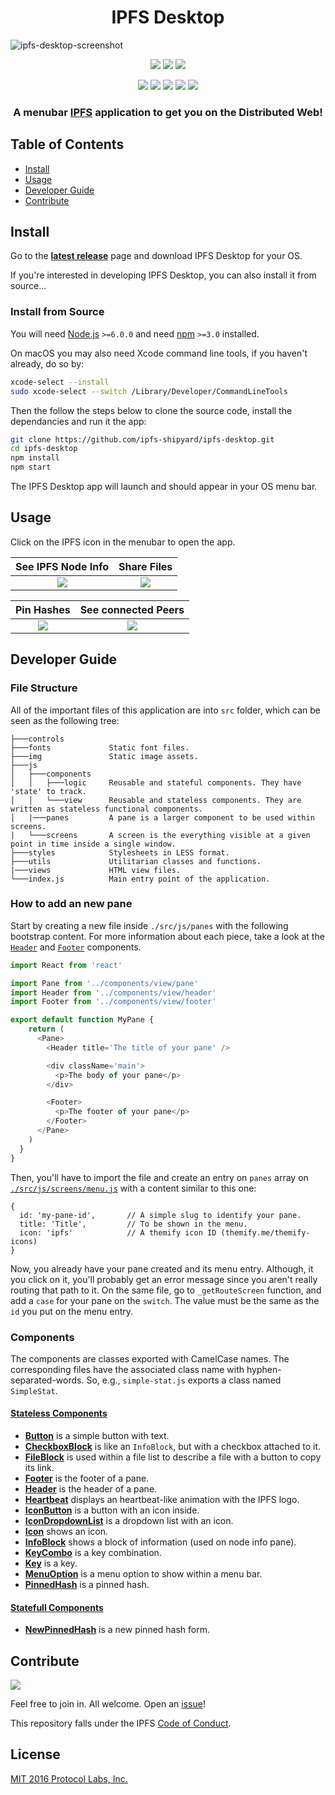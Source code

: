 <h1 align="center">
  IPFS Desktop
</h1>

![ipfs-desktop-screenshot](https://user-images.githubusercontent.com/58871/34874493-0d306e5a-f791-11e7-94cb-5ac5a0d225b9.png)

<p align="center">
  <a href="http://protocol.ai"><img src="https://img.shields.io/badge/made%20by-Protocol%20Labs-blue.svg?style=flat-square" /></a>
  <a href="http://ipfs.io/"><img src="https://img.shields.io/badge/project-IPFS-blue.svg?style=flat-square" /></a>
  <a href="http://webchat.freenode.net/?channels=%23ipfs"><img src="https://img.shields.io/badge/freenode-%23ipfs-blue.svg?style=flat-square" /></a>
</p>

<p align="center">
  <a href="https://travis-ci.org/ipfs-shipyard/ipfs-desktop"><img src="https://img.shields.io/travis/ipfs-shipyard/ipfs-desktop.svg?style=flat-square" /></a>
  <a href="https://david-dm.org/ipfs-shipyard/ipfs-desktop"><img src="https://david-dm.org/ipfs-shipyard/ipfs-desktop.svg?style=flat-square" /></a>
  <a href="https://codecov.io/gh/ipfs-shipyard/ipfs-desktop"><img src="https://img.shields.io/codecov/c/github/ipfs-shipyard/ipfs-desktop.svg?style=flat-square"></a>
  <a href="https://github.com/feross/standard"><img src="https://img.shields.io/badge/code%20style-standard-brightgreen.svg?style=flat-square"></a>
  <a href="https://github.com/RichardLitt/standard-readme"><img src="https://img.shields.io/badge/standard--readme-OK-green.svg?style=flat-square" /></a>
</p>

<h3 align="center">
A menubar <a href="https://ipfs.io">IPFS</a> application to get you on the Distributed Web!
</h3>

## Table of Contents

- [Install](#install)
- [Usage](#usage)
- [Developer Guide](#developer-guide)
- [Contribute](#contribute)

## Install

Go to the **[latest release](https://github.com/ipfs-shipyard/ipfs-desktop/releases/latest)** page and download IPFS Desktop for your OS.

If you're interested in developing IPFS Desktop, you can also install it from source...

### Install from Source

You will need [Node.js](https://nodejs.org/en/) `>=6.0.0` and
need [npm](npmjs.org) `>=3.0` installed.

On macOS you may also need Xcode command line tools, if you haven't already, do so by:

```bash
xcode-select --install
sudo xcode-select --switch /Library/Developer/CommandLineTools
```

Then the follow the steps below to clone the source code, install the dependancies and run it the app:

```bash
git clone https://github.com/ipfs-shipyard/ipfs-desktop.git
cd ipfs-desktop
npm install
npm start
```

The IPFS Desktop app will launch and should appear in your OS menu bar.

## Usage

Click on the IPFS icon in the menubar to open the app.

| See IPFS Node Info | Share Files |
|:---:|:---:|
| ![](https://ipfs.io/ipfs/QmPBMMG4HUB1U1kLfwWvr6zQhGMcuvWYtGEFeTqBjG2jxW) | ![](https://ipfs.io/ipfs/QmQKdHbDnEAp7ajW7QNayxsuEWywRNyZaX6VbTzvWnHxex) |

| Pin Hashes | See connected Peers |
|:---:|:---:|
| ![](https://ipfs.io/ipfs/QmTUS8rRufkXQp7ePRogMFLMxmf6YziYcb8HnDrVCvC2DF)| ![](https://ipfs.io/ipfs/QmW1SWU1aALf8sqSvEFGUtzK8oqX9BGNA6r4bzS8MPg94B) |

## Developer Guide

### File Structure

All of the important files of this application are into `src` folder, which can be seen as the following tree:

```
├───controls
├───fonts             Static font files.
├───img               Static image assets.
├───js
│   ├───components
│   │   ├───logic     Reusable and stateful components. They have 'state' to track.
│   │   └───view      Reusable and stateless components. They are written as stateless functional components.
│   |───panes         A pane is a larger component to be used within screens.
|   └───screens       A screen is the everything visible at a given point in time inside a single window.
├───styles            Stylesheets in LESS format.
├───utils             Utilitarian classes and functions.
|───views             HTML view files.
└───index.js          Main entry point of the application.
```

### How to add an new pane

Start by creating a new file inside `./src/js/panes` with the following bootstrap content. For more information about each piece, take a look at the [`Header`](./src/js/components/view/header.js) and [`Footer`](./src/js/components/view/footer.js) components.

```js
import React from 'react'

import Pane from '../components/view/pane'
import Header from '../components/view/header'
import Footer from '../components/view/footer'

export default function MyPane {
    return (
      <Pane>
        <Header title='The title of your pane' />

        <div className='main'>
          <p>The body of your pane</p>
        </div>

        <Footer>
          <p>The footer of your pane</p>
        </Footer>
      </Pane>
    )
  }
}
```

Then, you'll have to import the file and create an entry on `panes` array on [`./src/js/screens/menu.js`](./src/js/components/view/icon.js) with a content similar to this one:

```
{
  id: 'my-pane-id',       // A simple slug to identify your pane.
  title: 'Title',         // To be shown in the menu.
  icon: 'ipfs'            // A themify icon ID (themify.me/themify-icons)
}
```

Now, you already have your pane created and its menu entry. Although, it you click on it, you'll probably get an error message since you aren't really routing that path to it. On the same file, go to `_getRouteScreen` function, and add a `case` for your pane on the `switch`. The value must be the same as the `id` you put on the menu entry.

### Components

The components are classes exported with CamelCase names. The corresponding files have the associated class name with hyphen-separated-words. So, e.g., `simple-stat.js` exports a class named `SimpleStat`.

#### [Stateless Components](./src/js/components/view)

+ [**Button**](./src/js/components/view/button.js) is a simple button with text.
+ [**CheckboxBlock**](./src/js/components/view/checkbox-block.js) is like an `InfoBlock`, but with a checkbox attached to it.
+ [**FileBlock**](./src/js/components/view/file-block.js) is used within a file list to describe a file with a button to copy its link.
+ [**Footer**](./src/js/components/view/footer.js) is the footer of a pane.
+ [**Header**](./src/js/components/view/header.js) is the header of a pane.
+ [**Heartbeat**](./src/js/components/view/heartbeat.js) displays an heartbeat-like animation with the IPFS logo.
+ [**IconButton**](./src/js/components/view/icon-button.js) is a button with an icon inside.
+ [**IconDropdownList**](./src/js/components/view/icon-dropdown-list.js) is a dropdown list with an icon.
+ [**Icon**](./src/js/components/view/icon.js) shows an icon.
+ [**InfoBlock**](./src/js/components/view/info-block.js) shows a block of information (used on node info pane).
+ [**KeyCombo**](./src/js/components/view/key-combo.js) is a key combination.
+ [**Key**](./src/js/components/view/key.js) is a key.
+ [**MenuOption**](./src/js/components/view/menu-option.js) is a menu option to show within a menu bar.
+ [**PinnedHash**](./src/js/components/view/pinned-hash.js) is a pinned hash.

#### [Statefull Components](./src/js/components/logic)

+ [**NewPinnedHash**](./src/js/components/view/new-pinned-hash.js) is a new pinned hash form.

## Contribute

[![](https://cdn.rawgit.com/jbenet/contribute-ipfs-gif/master/img/contribute.gif)](https://github.com/ipfs/community/blob/master/contributing.md)

Feel free to join in. All welcome. Open an [issue](https://github.com/ipfs-shipyard/ipfs-desktop/issues)!

This repository falls under the IPFS [Code of Conduct](https://github.com/ipfs/community/blob/master/code-of-conduct.md).

## License

[MIT 2016 Protocol Labs, Inc.](./LICENSE)
